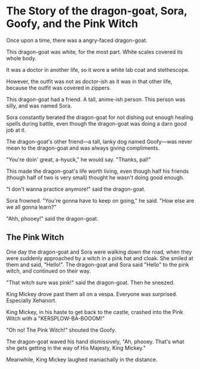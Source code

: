 # The Story of the dragon-goat, Sora, Goofy, and the Pink Witch

Once upon a time, there was a angry-faced dragon-goat.

This dragon-goat was white, for the most part. White scales covered its whole body.

It was a doctor in another life, so it wore a white lab coat and stethescope. 

However, the outfit was not as doctor-ish as it was in that other life, because the outfit was covered in zippers. 

This dragon-goat had a friend. A tall, anime-ish person. This person was silly, and was named Sora.

Sora constantly berated the dragon-goat for not dishing out enough healing spells during battle, even though the dragon-goat was doing a darn good job at it. 

The dragon-goat's other friend—a tall, lanky dog named Goofy—was never mean to the dragon-goat and was always giving compliments. 

"You're doin' great, a-hyuck," he would say. "Thanks, pal!"

This made the dragon-goat's life worth living, even though half his friends (though half of two is very small) thought he wasn't doing good enough.

"I don't wanna practice anymore!" said the dragon-goat.

Sora frowned. "You're gonna have to keep on going," he said. "How else are we all gonna learn?"

"Ahh, phooey!" said the dragon-goat.

## The Pink Witch

One day the dragon-goat and Sora were walking down the road, when they were suddenly approached by a witch in a pink hat and cloak. She smiled at them and said, "Hello!". The dragon-goat and Sora said "Hello" to the pink witch, and continued on their way.

"That witch sure was pink!" said the dragon-goat. Then he sneezed.

King Mickey drove past them all on a vespa. Everyone was surprised. Especially Xehanort.

King Mickey, in his haste to get back to the castle, crashed into the Pink Witch with a "KERSPLOW-BA-BOOOM!"

"Oh no! The Pink Witch!" shouted the Goofy.

The dragon-goat waved his hand dismissively, "Ah, phooey. That's what she gets getting in the way of His Majesty, King Mickey."

Meanwhile, King Mickey laughed maniachally in the distance. 

